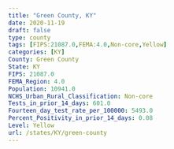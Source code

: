 ```yaml
---
title: "Green County, KY"
date: 2020-11-19
draft: false
type: county
tags: [FIPS:21087.0,FEMA:4.0,Non-core,Yellow]
categories: [KY]
County: Green County
State: KY
FIPS: 21087.0
FEMA_Region: 4.0
Population: 10941.0
NCHS_Urban_Rural_Classification: Non-core
Tests_in_prior_14_days: 601.0
Fourteen_day_test_rate_per_100000: 5493.0
Percent_Positivity_in_prior_14_days: 0.08
Level: Yellow
url: /states/KY/green-county
---
```




